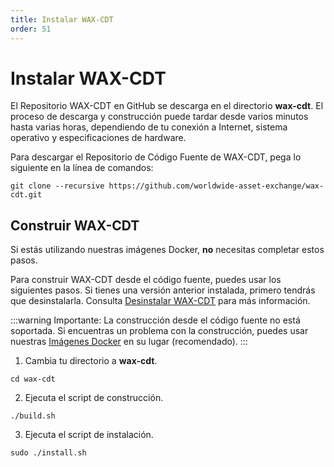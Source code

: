 ```yaml
---
title: Instalar WAX-CDT
order: 51
---
```


# Instalar WAX-CDT

El Repositorio WAX-CDT en GitHub se descarga en el directorio **wax-cdt**. El proceso de descarga y construcción puede tardar desde varios minutos hasta varias horas, dependiendo de tu conexión a Internet, sistema operativo y especificaciones de hardware.

Para descargar el Repositorio de Código Fuente de WAX-CDT, pega lo siguiente en la línea de comandos:

```
git clone --recursive https://github.com/worldwide-asset-exchange/wax-cdt.git
```

## Construir WAX-CDT

Si estás utilizando nuestras imágenes Docker, **no** necesitas completar estos pasos.

Para construir WAX-CDT desde el código fuente, puedes usar los siguientes pasos. Si tienes una versión anterior instalada, primero tendrás que desinstalarla. Consulta [Desinstalar WAX-CDT](/es/build/tutorials/cdt_uninstall) para más información.

:::warning
Importante: La construcción desde el código fuente no está soportada. Si encuentras un problema con la construcción, puedes usar nuestras [Imágenes Docker](/es/build/dapp-development/docker-setup/) en su lugar (recomendado).
:::

1. Cambia tu directorio a **wax-cdt**.

```
cd wax-cdt
```

2. Ejecuta el script de construcción.

```
./build.sh
```

3. Ejecuta el script de instalación.

```
sudo ./install.sh
```
